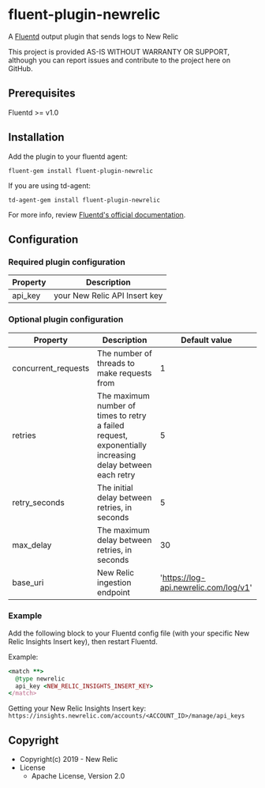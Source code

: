 # fluent-plugin-newrelic

A [Fluentd](https://fluentd.org/) output plugin that sends logs to New Relic

This project is provided AS-IS WITHOUT WARRANTY OR SUPPORT, although you can report issues and contribute to the project here on GitHub.

## Prerequisites

Fluentd >= v1.0

## Installation
Add the plugin to your fluentd agent:

`fluent-gem install fluent-plugin-newrelic`

If you are using td-agent:

`td-agent-gem install fluent-plugin-newrelic`

For more info, review [Fluentd's official documentation](https://docs.fluentd.org/deployment/plugin-management).

## Configuration

### Required plugin configuration

| Property | Description |
|---|---|
| api_key | your New Relic API Insert key |

### Optional plugin configuration

| Property | Description | Default value |
|---|---|---|
| concurrent_requests | The number of threads to make requests from | 1 |
| retries | The maximum number of times to retry a failed request, exponentially increasing delay between each retry | 5 |
| retry_seconds | The initial delay between retries, in seconds | 5 |
| max_delay | The maximum delay between retries, in seconds | 30 |
| base_uri | New Relic ingestion endpoint | 'https://log-api.newrelic.com/log/v1' |

### Example

Add the following block to your Fluentd config file (with your specific New Relic Insights Insert key), then restart Fluentd.

Example:
```rb
<match **>
  @type newrelic
  api_key <NEW_RELIC_INSIGHTS_INSERT_KEY>
</match>
```

Getting your New Relic Insights Insert key:
`https://insights.newrelic.com/accounts/<ACCOUNT_ID>/manage/api_keys`

## Copyright

* Copyright(c) 2019 - New Relic
* License
  * Apache License, Version 2.0
